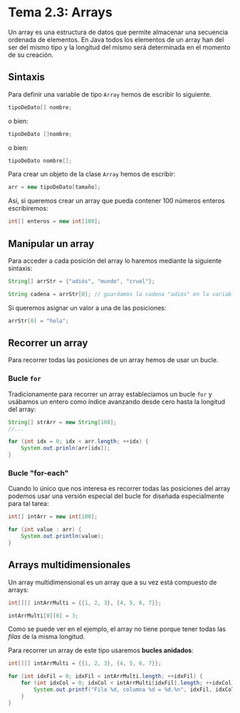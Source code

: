 # Tema 2.3: Arrays

Un array es una estructura de datos que permite almacenar una secuencia ordenada de elementos. En Java todos los elementos de un array han del ser del mismo tipo y la longitud del mismo será determinada en el momento de su creación.

## Sintaxis

Para definir una variable de tipo `Array` hemos de escribir lo siguiente.

```java
tipoDeDato[] nombre;
```

o bien:

```java
tipoDeDato []nombre;
```

o bien:

```java
tipoDeDato nombre[];
```

Para crear un objeto de la clase `Array` hemos de escribir:

```java
arr = new tipoDeDato[tamaño];
```

Así, si queremos crear un array que pueda contener 100 números enteros escribiremos:

```java
int[] enteros = new int[100];
```

## Manipular un array

Para acceder a cada posición del array lo haremos mediante la siguiente sintaxis:

```java
String[] arrStr = {"adiós", "mundo", "cruel"};

String cadena = arrStr[0]; // guardamos la cadena "adiós" en la variable "cadena".
```

Si queremos asignar un valor a una de las posiciones:

```java
arrStr[0] = "hola";
```

## Recorrer un array

Para recorrer todas las posiciones de un array hemos de usar un bucle.

### Bucle `for`

Tradicionamente para recorrer un array establecíamos un bucle `for` y usábamos un entero como índice avanzando desde cero hasta la longitud del array:

```java
String[] strArr = new String[100];
//...

for (int idx = 0; idx < arr.length; ++idx) {
    System.out.prinln(arr[idx]);
}
```

### Bucle "for-each"

Cuando lo único que nos interesa es recorrer todas las posiciones del array podemos usar una versión especial del bucle for diseñada especialmente para tal tarea:

```java
int[] intArr = new int[100];

for (int value : arr) {
    System.out.println(value);
}
```

## Arrays multidimensionales

Un array multidimensional es un array que a su vez está compuesto de arrays:

```java
int[][] intArrMulti = {{1, 2, 3}, {4, 5, 6, 7}};

intArrMulti[0][0] = 3;
```

Como se puede ver en el ejemplo, el array no tiene porque tener todas las *filas* de la misma longitud.

Para recorrer un array de este tipo usaremos **bucles anidados**:

```java
int[][] intArrMulti = {{1, 2, 3}, {4, 5, 6, 7}};

for (int idxFil = 0; idxFil < intArrMulti.length; ++idxFil) {
    for (int idxCol = 0; idxCol < intArrMulti[idxFil].length; ++idxCol) {
        System.out.printf("Fila %d, columna %d = %d.%n", idxFil, idxCol, intArrMulti[idxFil][idxCol]);
    }
}
```
